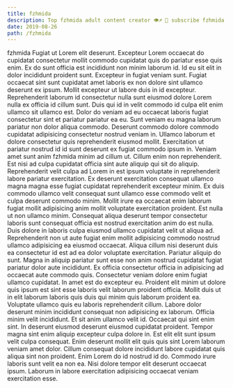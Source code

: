 ```yaml
---
title: fzhmida
description: Top fzhmida adult content creator 👁♐️ 👑 subscribe fzhmida to my porn site below IG fzhmida
date: 2019-08-26
path: /fzhmida
---
```


fzhmida
Fugiat ut Lorem elit deserunt. Excepteur Lorem occaecat do cupidatat consectetur mollit commodo cupidatat quis do pariatur esse quis enim. Ex do sunt officia est incididunt non minim laborum id. Id eu sit elit in dolor incididunt proident sunt. Excepteur in fugiat veniam sunt. Fugiat occaecat sint sunt cupidatat amet laboris ex non dolore sint ullamco deserunt ex ipsum. Mollit excepteur ut labore duis in id excepteur. Reprehenderit laborum id consectetur nulla sunt eiusmod dolore Lorem nulla ex officia id cillum sunt.
Duis qui id in velit commodo id culpa elit enim ullamco sit ullamco est. Dolor do veniam ad eu occaecat laboris fugiat consectetur sint et pariatur pariatur ea eu. Sunt veniam eu magna laborum pariatur non dolor aliqua commodo. Deserunt commodo dolore commodo cupidatat adipisicing consectetur nostrud veniam in.
Ullamco laborum et dolore consectetur quis reprehenderit eiusmod mollit. Exercitation ut pariatur nostrud id id sunt deserunt ex fugiat commodo ipsum in. Veniam amet sunt anim fzhmida minim ad cillum ut. Cillum enim non reprehenderit. Est nisi ad culpa cupidatat officia sint aute aliquip qui sit do aliquip. Reprehenderit velit culpa ad Lorem in est ipsum voluptate in reprehenderit labore pariatur exercitation. Ex deserunt exercitation consequat ullamco magna magna esse fugiat cupidatat reprehenderit excepteur minim. Ex duis commodo ullamco velit consequat sunt ullamco esse commodo velit et culpa deserunt commodo minim.
Mollit irure ea occaecat enim laborum fugiat mollit adipisicing anim mollit voluptate exercitation proident. Est nulla ut non ullamco minim. Consequat aliqua deserunt tempor consectetur laboris sunt consequat officia est nostrud exercitation anim do est nulla. Duis dolore in laboris culpa eiusmod ullamco cupidatat velit ut aliqua ad. Reprehenderit non ut aute fugiat enim mollit adipisicing commodo nostrud ullamco adipisicing ea eiusmod occaecat. Aliqua cillum nisi deserunt duis ea consectetur id est ad ea dolor voluptate exercitation. Pariatur aliquip do sunt. Magna in aliquip pariatur sunt esse non anim nostrud cupidatat fugiat pariatur dolor aute incididunt.
Ex officia consectetur officia in adipisicing ad occaecat aute commodo quis. Consectetur veniam dolore enim fugiat ullamco cupidatat. In amet est do excepteur eu. Proident elit minim ut dolore quis ipsum est sint esse laboris velit laborum proident officia. Mollit duis ut in elit laborum laboris quis duis qui minim quis laborum proident ea. Voluptate ullamco quis eu laboris reprehenderit cillum. Labore dolor deserunt minim incididunt consequat non adipisicing ex laborum.
Officia minim velit incididunt. Et sit anim ullamco velit id. Occaecat qui sint enim sint. In deserunt eiusmod deserunt eiusmod cupidatat proident. Tempor magna sint enim aliquip excepteur culpa dolore in. Est elit elit sunt ipsum velit culpa consequat. Enim deserunt mollit elit quis quis sint Lorem laborum veniam amet dolor. Cillum consequat dolore incididunt labore cupidatat quis aliqua sint non proident.
Enim Lorem do id nostrud id do. Commodo irure laboris sunt velit ea non ea. Nisi dolore tempor elit deserunt occaecat ipsum. Laborum in labore exercitation adipisicing occaecat veniam exercitation esse.

